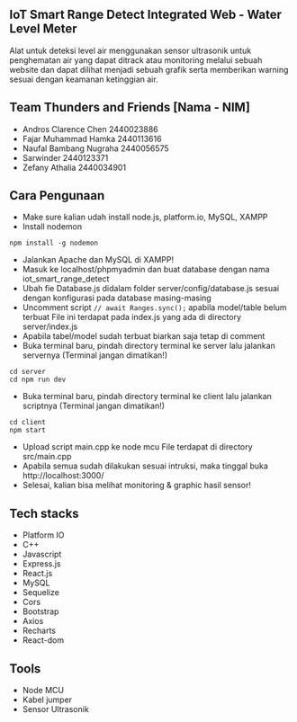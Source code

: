 ## IoT Smart Range Detect Integrated Web - Water Level Meter
Alat untuk deteksi level air menggunakan sensor ultrasonik untuk penghematan air yang dapat ditrack atau monitoring melalui sebuah website dan dapat dilihat menjadi sebuah grafik serta memberikan warning sesuai dengan keamanan ketinggian air.

## Team Thunders and Friends [Nama - NIM]
- Andros Clarence Chen 	2440023886
- Fajar Muhammad Hamka 	2440113616
- Naufal Bambang Nugraha 	2440056575
- Sarwinder 			2440123371
- Zefany Athalia 		2440034901

## Cara Pengunaan
- Make sure kalian udah install node.js, platform.io, MySQL, XAMPP
- Install nodemon
```
npm install -g nodemon
```
- Jalankan Apache dan MySQL di XAMPP!
- Masuk ke localhost/phpmyadmin dan buat database dengan nama iot_smart_range_detect
- Ubah fie Database.js didalam folder server/config/database.js sesuai dengan konfigurasi pada database masing-masing
- Uncomment script ```// await Ranges.sync();``` apabila model/table belum terbuat
 File ini terdapat pada index.js yang ada di directory server/index.js
- Apabila tabel/model sudah terbuat biarkan saja tetap di comment
- Buka terminal baru, pindah directory terminal ke server lalu jalankan servernya (Terminal jangan dimatikan!)
```
cd server
cd npm run dev
```
- Buka terminal baru, pindah directory terminal ke client lalu jalankan scriptnya (Terminal jangan dimatikan!)
```
cd client
npm start
```
- Upload script main.cpp ke node mcu
 File terdapat di directory src/main.cpp
- Apabila semua sudah dilakukan sesuai intruksi, maka tinggal buka http://localhost:3000/
- Selesai, kalian bisa melihat monitoring & graphic hasil sensor!

## Tech stacks
- Platform IO
- C++
- Javascript
- Express.js
- React.js
- MySQL
- Sequelize
- Cors
- Bootstrap
- Axios
- Recharts
- React-dom

## Tools
- Node MCU
- Kabel jumper
- Sensor Ultrasonik